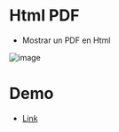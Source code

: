 # Html PDF 

* Mostrar un PDF en Html

![image](https://user-images.githubusercontent.com/107442821/177418299-4e843e4d-4284-49f4-bfe8-837e52795a82.png)

# Demo
* <a href="http://html_pdf.github.io/" target="_blank" >Link</a>
